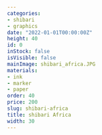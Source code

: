 ```yaml
---
categories:
- shibari
- graphics
date: "2022-01-01T00:00:00Z"
height: 40
id: 0
inStock: false
isVisible: false
mainImage: shibari_africa.JPG
materials:
- ink
- marker
- paper
order: 40
price: 200
slug: shibari-africa
title: shibari Africa
width: 30
---
```


